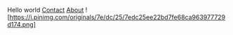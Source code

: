 Hello world
[Contact](https://github.com/RonisREJI/RonisReji.github.io/Contact.html)
[About](https://github.com/RonisREJI/RonisReji.github.io/About.html)
![https://i.pinimg.com/originals/7e/dc/25/7edc25ee22bd7fe68ca963977729d174.png]
